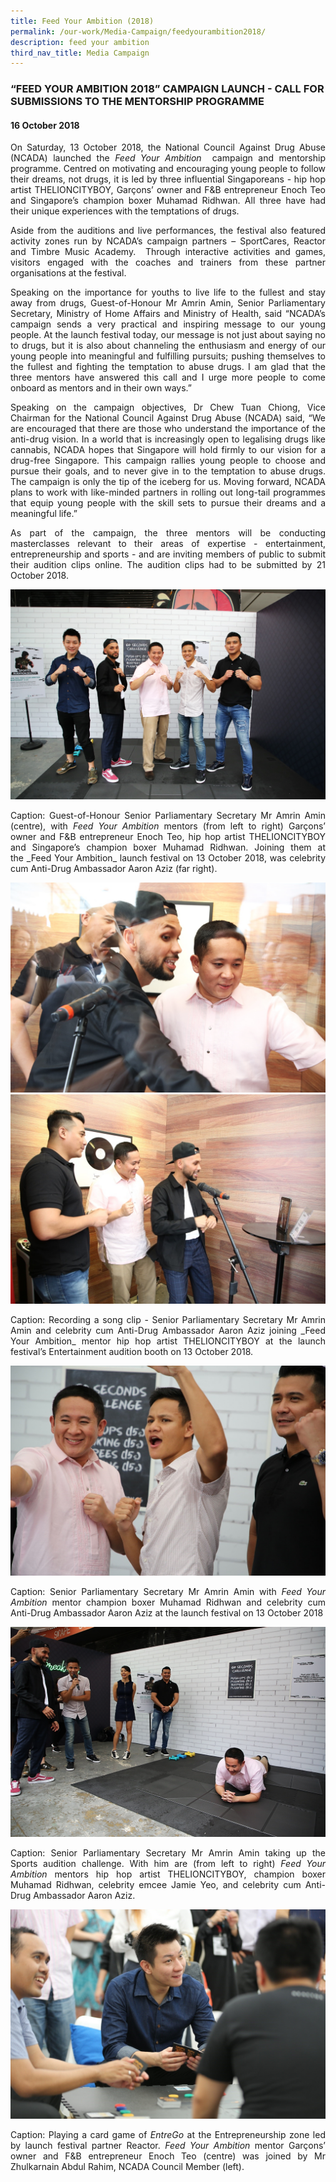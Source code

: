 ```yaml
---
title: Feed Your Ambition (2018)
permalink: /our-work/Media-Campaign/feedyourambition2018/
description: feed your ambition
third_nav_title: Media Campaign
---
```

### “FEED YOUR AMBITION 2018” CAMPAIGN LAUNCH - CALL FOR SUBMISSIONS TO THE MENTORSHIP PROGRAMME


#### 16 October 2018

<p align="justify"> On Saturday, 13 October 2018, the National Council Against Drug Abuse (NCADA) launched the <i>Feed Your Ambition </i> campaign and mentorship programme. Centred on motivating and encouraging young people to follow their dreams, not drugs, it is led by three influential Singaporeans - hip hop artist THELIONCITYBOY, Garçons’ owner and F&B entrepreneur Enoch Teo and Singapore’s champion boxer Muhamad Ridhwan. All three have had their unique experiences with the temptations of drugs.

<p align="justify"> Aside from the auditions and live performances, the festival also featured activity zones run by NCADA’s campaign partners – SportCares, Reactor and Timbre Music Academy.  Through interactive activities and games, visitors engaged with the coaches and trainers from these partner organisations at the festival.

<p align="justify">Speaking on the importance for youths to live life to the fullest and stay away from drugs, Guest-of-Honour Mr Amrin Amin, Senior Parliamentary Secretary, Ministry of Home Affairs and Ministry of Health, said “NCADA’s campaign sends a very practical and inspiring message to our young people. At the launch festival today, our message is not just about saying no to drugs, but it is also about channeling the enthusiasm and energy of our young people into meaningful and fulfilling pursuits; pushing themselves to the fullest and fighting the temptation to abuse drugs. I am glad that the three mentors have answered this call and I urge more people to come onboard as mentors and in their own ways.”

<p align="justify">Speaking on the campaign objectives, Dr Chew Tuan Chiong, Vice Chairman for the National Council Against Drug Abuse (NCADA) said, “We are encouraged that there are those who understand the importance of the anti-drug vision. In a world that is increasingly open to legalising drugs like cannabis, NCADA hopes that Singapore will hold firmly to our vision for a drug-free Singapore. This campaign rallies young people to choose and pursue their goals, and to never give in to the temptation to abuse drugs. The campaign is only the tip of the iceberg for us. Moving forward, NCADA plans to work with like-minded partners in rolling out long-tail programmes that equip young people with the skill sets to pursue their dreams and a meaningful life.”

<p><p align="justify">As part of the campaign, the three mentors will be conducting masterclasses relevant to their areas of expertise - entertainment, entrepreneurship and sports - and are inviting members of public to submit their audition clips online. The audition clips had to be submitted by 21 October 2018. </p> 

![](/images/FYA/2018-media-launch-1.png)

<p align="justify">Caption: Guest-of-Honour Senior Parliamentary Secretary Mr Amrin Amin (centre), with <i>Feed Your Ambition</i> mentors (from left to right) Garçons’ owner and F&B entrepreneur Enoch Teo, hip hop artist THELIONCITYBOY and Singapore’s champion boxer Muhamad Ridhwan. Joining them at the _Feed Your Ambition_ launch festival on 13 October 2018, was celebrity cum Anti-Drug Ambassador Aaron Aziz (far right). </p>
  
![](/images/FYA/2018-media-launch-2.png)
![](/images/FYA/2018-media-launch-3.jpg)

<p align="justify"> Caption: Recording a song clip - Senior Parliamentary Secretary Mr Amrin Amin and celebrity cum Anti-Drug Ambassador Aaron Aziz joining _Feed Your Ambition_ mentor hip hop artist THELIONCITYBOY at the launch festival’s Entertainment audition booth on 13 October 2018.  </p>
  
![](/images/FYA/2018-media-launch-4.jpg) 
<p align="justify"> Caption: Senior Parliamentary Secretary Mr Amrin Amin with <i>Feed Your Ambition</i> mentor champion boxer Muhamad Ridhwan and celebrity cum Anti-Drug Ambassador Aaron Aziz at the launch festival on 13 October 2018 </p>
  
![](/images/FYA/2018-media-launch-5.png)

<p align="justify">Caption: Senior Parliamentary Secretary Mr Amrin Amin taking up the Sports audition challenge. With him are (from left to right) <i>Feed Your Ambition</i> mentors hip hop artist THELIONCITYBOY, champion boxer Muhamad Ridhwan, celebrity emcee Jamie Yeo, and celebrity cum Anti-Drug Ambassador Aaron Aziz.  </p>
  
![](/images/FYA/2018-media-launch-6.jpg)

<p align="justify">Caption: Playing a card game of <i>EntreGo</i> at the Entrepreneurship zone led by launch festival partner Reactor. <i>Feed Your Ambition</i> mentor Garçons’ owner and F&B entrepreneur Enoch Teo (centre) was joined by Mr Zhulkarnain Abdul Rahim, NCADA Council Member (left).</p>